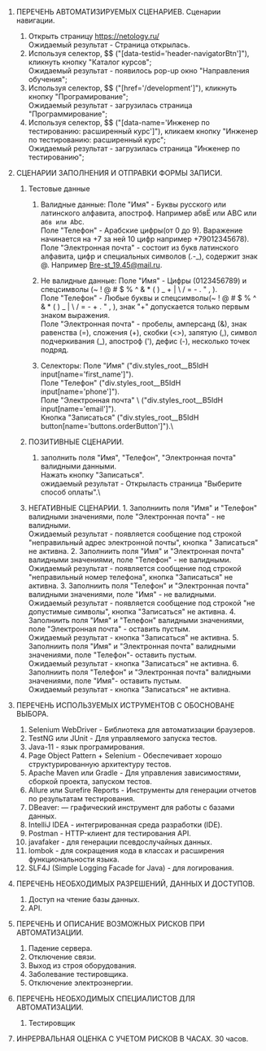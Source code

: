 1. ПЕРЕЧЕНЬ АВТОМАТИЗИРУЕМЫХ СЦЕНАРИЕВ.
   Сценарии навигации.
    1. Открыть страницу https://netology.ru/ \
       Ожидаемый результат - Страница открылась.
    2. Используя селектор, $$ ("[data-testid='header-navigatorBtn']"), кликнуть кнопку "Каталог курсов";\
       Ожидаемый результат - появилось pop-up окно "Направления обучения";
    3. Используя селектор, $$ ("[href='/development']"), кликнуть кнопку "Програмирование";\
       Ожидаемый результат - загрузилась страница "Программирование";
    4. Используя селектор, $$ ("[data-name='Инженер по тестированию: расширенный курс']"), кликаем кнопку "Инженер по
       тестированию: расширенный курс";\
       Ожидаемый результат - загрузилась страница "Инженер по тестированию";

2. СЦЕНАРИИ ЗАПОЛНЕНИЯ И ОТПРАВКИ ФОРМЫ ЗАПИСИ.
    1. Тестовые данные
        1. Валидные данные:
           Поле "Имя" - Буквы русского или латинского алфавита, апостроф. Например абвЁ или ABC или а`бв или A`bc. \
           Поле "Телефон" - Арабские цифры(от 0 до 9). Варажение начинается на +7 за ней 10 цифр например +79012345678).\
           Поле "Электронная почта" - состоит из букв латинского алфавита, цифр и специальных символов (.-_), содержит
           знак @. Например Bre-st_19.45@mail.ru.

        2. Не валидные данные:
           Поле "Имя" - Цифры (0123456789) и спецсимволы (~ ! @ # \$ % ^ & * ( ) _ + | \ / = - . " , ).\
           Поле "Телефон" - Любые буквы и спецсимволы(~ ! @ # $ % ^ & * ( ) \_ | \ / = - + . " , ), знак "+" допускается только первым знаком выражения.\
           Поле "Электронная почта" - пробелы, амперсанд (&), знак равенства (=), сложения (+), скобки (<>),
           запятую (,), символ подчеркивания (_), апостроф (\'), дефис (-), несколько точек подряд.

        3. Селекторы:
           Поле "Имя" \("div.styles_root__B5IdH input[name='first_name']").\
           Поле "Телефон" \("div.styles_root__B5IdH input[name='phone']").\
           Поле "Электронная почта" \ ("div.styles_root__B5IdH input[name='email']").\
           Кнопка "Записаться" \("div.styles_root__B5IdH button[name='buttons.orderButton']").\
       
    2. ПОЗИТИВНЫЕ СЦЕНАРИИ.
        1. заполнить поля "Имя", "Телефон", "Электронная почта" валидными данными.\
           Нажать кнопку "Записаться".\
           ожидаемый результат - Открыласть страница "Выберите способ оплаты".\

    3. НЕГАТИВНЫЕ СЦЕНАРИИ.
           1. Заполниить поля "Имя" и "Телефон" валидными значениями, поле "Электронная почта" - не валидными.\
              Ожидаемый результат - появляется сообщение под строкой "неправильный адрес электронной почты", кнопка "
              Записаться" не активна.
           2. Заполниить поля "Имя" и "Электронная почта" валидными значениями, поле "Телефон" - не валидными.\
              Ожидаемый результат - появляется сообщение под строкой "неправильный номер телефона", кнопка "Записаться"
              не активна.
           3. Заполниить поля "Телефон" и "Электронная почта" валидными значениями, поле "Имя" - не валидными.\
              Ожидаемый результат - появляется сообщение под строкой "не допустимые символы", кнопка "Записаться"
              не активна.
           4. Заполниить поля "Имя" и "Телефон" валидными значениями, поле "Электронная почта" - оставить пустым.\
              Ожидаемый результат - кнопка "Записаться" не активна.
           5. Заполниить поля "Имя" и "Электронная почта" валидными значениями, поле  "Телефон"- оставить пустым.\
              Ожидаемый результат - кнопка "Записаться" не активна.
           6. Заполниить поля "Телефон" и "Электронная почта" валидными значениями, поле  "Имя"- оставить пустым.\
              Ожидаемый результат - кнопка "Записаться" не активна.

3. ПЕРЕЧЕНЬ ИСПОЛЬЗУЕМЫХ ИСТРУМЕНТОВ С ОБОСНОВАНЕ ВЫБОРА.
    1. Selenium WebDriver - Библиотека для автоматизации браузеров.
    2. TestNG или JUnit - Для управляемого запуска тестов.
    3. Java-11 - язык програмирования.
    4. Page Object Pattern + Selenium - Обеспечивает хорошо структурированную архитектуру тестов.
    5. Apache Maven или Gradle - Для управления зависимостями, сборкой проекта, запуском тестов.
    6. Allure или Surefire Reports - Инструменты для генерации отчетов по результатам тестирования.
    7. DBeaver: — графический инструмент для работы с базами данных.
    8. IntelliJ IDEA - интегрированная среда разработки (IDE).
    9. Postman - HTTP-клиент для тестирования API.
   10. javafaker - для генерации псевдослучайных данных.
   11. lombok - для сокращения кода в классах и расширения функциональности языка.
   12. SLF4J (Simple Logging Facade for Java) - для логирования.

4. ПЕРЕЧЕНЬ НЕОБХОДИМЫХ РАЗРЕШЕНИЙ, ДАННЫХ И ДОСТУПОВ.
    1. Доступ на чтение базы данных.
    2. API.

5. ПЕРЕЧЕНЬ И ОПИСАНИЕ ВОЗМОЖНЫХ РИСКОВ ПРИ АВТОМАТИЗАЦИИ.
    1. Падение сервера.
    2. Отключение связи.
    3. Выход из строя оборудования.
    4. Заболевание тестировщика.
    5. Отключение электроэнергии.

6. ПЕРЕЧЕНЬ НЕОБХОДИМЫХ СПЕЦИАЛИСТОВ ДЛЯ АВТОМАТИЗАЦИИ.
    1. Тестировщик

7. ИНРЕРВАЛЬНАЯ ОЦЕНКА С УЧЕТОМ РИСКОВ В ЧАСАХ.
   30 часов.

 